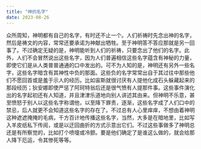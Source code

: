 ```yaml
---
title: "神的名字"
date: 2023-08-26
---
```

众所周知，神明都有自己的名字，有时还不止一个。人们祈祷时先念出神的名字，然后是祷文的内容，常常还要承诺为神献出牺牲。至于神明答不答应那就是另一回事了。不过确定无疑的是，神明能听到人们的祈祷，只要念出了他们的名字。此外，人们不会冒然说出这些名字，因为人们普遍相信这些名字蕴含有神秘的力量，即使它们是从人类普普通通的口中发出的。可不为人知的是，神明还有另外一些名字，这些名字暗含有其神性中负的那面。这些负的名字常常出自于其过往中那些他们不愿回首或是羞于示人的经历。比如宙斯就很讨厌有人提他化成石头躲藏起来的那段经历；狄安娜即使严惩了阿珂特翁后还是很气愤有人提那件事。这些事件演化出的名字起初还有人知道，并且津津乐道地向别人讲述其由来。但神明不乐意，甚至愤怒于别人以这些名字称谓他，以至降下罪责，逐渐，这些名字成了人们口中的禁忌，后人就更不会知道这些名字的存在了。不过总有人心里痒痒，不想由着神明这种遮遮掩掩的毛病，千方百计地传播这些名字，当然，大多是在暗地里，比如写入羊皮纸私下传阅，或是以迂回曲折的方式示意出它们。不过这些事做多了神明总还是有所察觉的，比如打个喷嚏或冷颤。要是他们确定了是谁这么做的，就会给那人降下厄运，令其惨死等等。